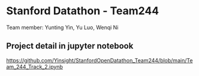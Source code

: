 # Stanford Datathon - Team244

Team member: Yunting Yin, Yu Luo, Wenqi Ni

## Project detail in jupyter notebook

https://github.com/Yinsight/StanfordOpenDatathon_Team244/blob/main/Team_244_Track_2.ipynb
